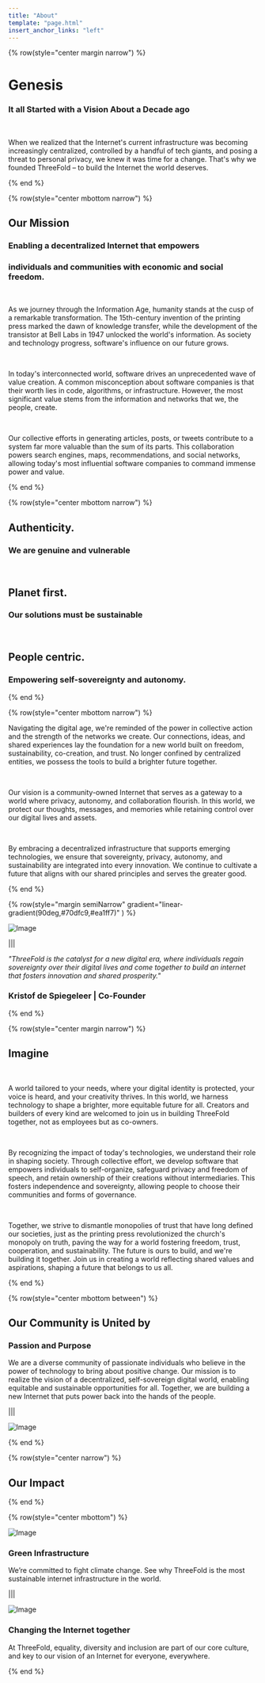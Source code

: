 ```yaml
---
title: "About"
template: "page.html"
insert_anchor_links: "left"
---
```


<!-- section 1 (header) -->


{% row(style="center margin narrow") %}

# Genesis

### It all Started with a Vision About a Decade ago

<br>

When we realized that the Internet's current infrastructure was becoming increasingly centralized, controlled by a handful of tech giants, and posing a threat to personal privacy, we knew it was time for a change. That's why we founded ThreeFold – to build the Internet the world deserves. 

{% end %}


<!-- section 2 (INTERCONNECTED) -->

{% row(style="center mbottom narrow") %}

## Our Mission

### Enabling a decentralized Internet that empowers 
### individuals and communities  with economic and social freedom.

<br>

As we journey through the Information Age, humanity stands at the cusp of a remarkable transformation. The 15th-century invention of the printing press marked the dawn of knowledge transfer, while the development of the transistor at Bell Labs in 1947 unlocked the world's information. As society and technology progress, software's influence on our future grows.

<br>

In today's interconnected world, software drives an unprecedented wave of value creation. A common misconception about software companies is that their worth lies in code, algorithms, or infrastructure. However, the most significant value stems from the information and networks that we, the people, create.

<br>

Our collective efforts in generating articles, posts, or tweets contribute to a system far more valuable than the sum of its parts. This collaboration powers search engines, maps, recommendations, and social networks, allowing today's most influential software companies to command immense power and value.

{% end %}

<!-- section 3 (SOVEREIGN) -->

{% row(style="center mbottom narrow") %}

## Authenticity.
### We are genuine and vulnerable

<br>

## Planet first.
### Our solutions must be sustainable

<br>

## People centric.
### Empowering self-sovereignty and autonomy.

{% end %}

{% row(style="center mbottom narrow") %}

Navigating the digital age, we're reminded of the power in collective action and the strength of the networks we create. Our connections, ideas, and shared experiences lay the foundation for a new world built on freedom, sustainability, co-creation, and trust. No longer confined by centralized entities, we possess the tools to build a brighter future together.

<br>

Our vision is a community-owned Internet that serves as a gateway to a world where privacy, autonomy, and collaboration flourish. In this world, we protect our thoughts, messages, and memories while retaining control over our digital lives and assets.

<br>

By embracing a decentralized infrastructure that supports emerging technologies, we ensure that sovereignty, privacy, autonomy, and sustainability are integrated into every innovation. We continue to cultivate a future that aligns with our shared principles and serves the greater good.

{% end %}

<!-- section 4 (OUR ACTIONS) -->

{% row(style="margin semiNarrow" gradient="linear-gradient(90deg,#70dfc9,#ea1ff7)" ) %}

![Image](kristof.jpeg#medium)

|||

<i>"ThreeFold is the catalyst for a new digital era, where individuals regain sovereignty over their digital lives and come together to build an internet that fosters innovation and shared prosperity." </i>

### **Kristof de Spiegeleer** | Co-Founder

{% end %}

<!-- section 5 (JOIN THE FOLD) -->

{% row(style="center margin narrow") %}

## Imagine 
<br>

A world tailored to your needs, where your digital identity is protected, your voice is heard, and your creativity thrives. In this world, we harness technology to shape a brighter, more equitable future for all. Creators and builders of every kind are welcomed to join us in building ThreeFold together, not as employees but as co-owners. 

<br>

By recognizing the impact of today's technologies, we understand their role in shaping society. Through collective effort, we develop software that empowers individuals to self-organize, safeguard privacy and freedom of speech, and retain ownership of their creations without intermediaries. This fosters independence and sovereignty, allowing people to choose their communities and forms of governance.

<br>

Together, we strive to dismantle monopolies of trust that have long defined our societies, just as the printing press revolutionized the church's monopoly on truth, paving the way for a world fostering freedom, trust, cooperation, and sustainability.
The future is ours to build, and we're building it together. Join us in creating a world reflecting shared values and aspirations, shaping a future that belongs to us all.

{% end %}

<!-- section 6 (GETTING STARTED) -->

{% row(style="center mbottom between") %}

## Our Community is United by
### **Passion and Purpose**


We are a diverse community of passionate individuals who believe in the power of technology to bring about positive change. Our mission is to realize the vision of a decentralized, self-sovereign digital world, enabling equitable and sustainable opportunities for all. Together, we are building a new Internet that puts power back into the hands of the people.

|||

![Image](people.png#medium)

{% end %}

<!-- section 7 (REVOLUTION) -->

{% row(style="center narrow") %}

## Our Impact

{% end %}

{% row(style="center mbottom") %}

![Image](blank.png#small)


### Green Infrastructure

We’re committed to fight climate change. See why ThreeFold is the most sustainable internet infrastructure in the world. 

|||

![Image](blank.png#small)

### Changing the Internet together

At ThreeFold, equality, diversity and inclusion are part of our core culture, and key to our vision of an Internet for everyone, everywhere. 

{% end %}
